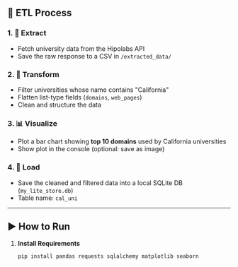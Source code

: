 ## 🔄 ETL Process

### 1. 🧲 Extract
- Fetch university data from the Hipolabs API
- Save the raw response to a CSV in `/extracted_data/`

### 2. 🧹 Transform
- Filter universities whose name contains "California"
- Flatten list-type fields (`domains`, `web_pages`)
- Clean and structure the data

### 3. 📊 Visualize
- Plot a bar chart showing **top 10 domains** used by California universities
- Show plot in the console (optional: save as image)

### 4. 💾 Load
- Save the cleaned and filtered data into a local SQLite DB (`my_lite_store.db`)
- Table name: `cal_uni`

---

## ▶️ How to Run

1. **Install Requirements**
   ```bash
   pip install pandas requests sqlalchemy matplotlib seaborn
